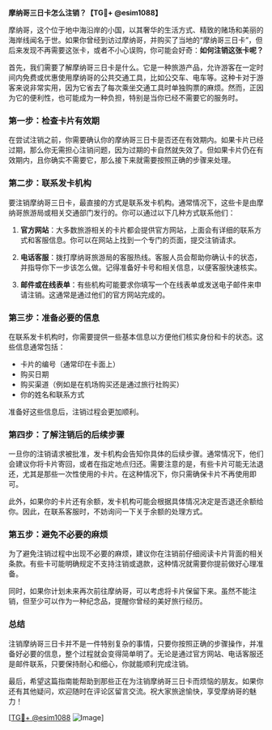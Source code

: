 **摩纳哥三日卡怎么注销？【TG💪+ @esim1088】**

摩纳哥，这个位于地中海沿岸的小国，以其奢华的生活方式、精致的赌场和美丽的海岸线闻名于世。如果你曾经到访过摩纳哥，并购买了当地的“摩纳哥三日卡”，但后来发现不再需要这张卡，或者不小心误购，你可能会好奇：**如何注销这张卡呢？**

首先，我们需要了解摩纳哥三日卡是什么。它是一种旅游产品，允许游客在一定时间内免费或优惠使用摩纳哥的公共交通工具，比如公交车、电车等。这种卡对于游客来说非常实用，因为它省去了每次乘坐交通工具时单独购票的麻烦。然而，正因为它的便利性，也可能成为一种负担，特别是当你已经不需要它的服务时。

### **第一步：检查卡片有效期**
在尝试注销之前，你需要确认你的摩纳哥三日卡是否还在有效期内。如果卡片已经过期，那么你无需担心注销问题，因为过期的卡自然就失效了。但如果卡片仍在有效期内，且你确实不需要它，那么接下来就需要按照正确的步骤来处理。

### **第二步：联系发卡机构**
要注销摩纳哥三日卡，最直接的方式是联系发卡机构。通常情况下，这些卡是由摩纳哥旅游局或相关交通部门发行的。你可以通过以下几种方式联系他们：

1. **官方网站**：大多数旅游相关的卡片都会提供官方网站，上面会有详细的联系方式和客服信息。你可以在网站上找到一个专门的页面，提交注销请求。
   
2. **电话客服**：拨打摩纳哥旅游局的客服热线。客服人员会帮助你确认卡的状态，并指导你下一步该怎么做。记得准备好卡号和相关信息，以便客服快速核实。

3. **邮件或在线表单**：有些机构可能要求你填写一个在线表单或发送电子邮件来申请注销。这通常是通过他们的官方网站完成的。

### **第三步：准备必要的信息**
在联系发卡机构时，你需要提供一些基本信息以方便他们核实身份和卡的状态。这些信息通常包括：
- 卡片的编号（通常印在卡面上）
- 购买日期
- 购买渠道（例如是在机场购买还是通过旅行社购买）
- 你的姓名和联系方式

准备好这些信息后，注销过程会更加顺利。

### **第四步：了解注销后的后续步骤**
一旦你的注销请求被批准，发卡机构会告知你具体的后续步骤。通常情况下，他们会建议你将卡片寄回，或者在指定地点归还。需要注意的是，有些卡片可能无法退还，尤其是那些一次性使用的卡片。在这种情况下，你只需确保卡片不再使用即可。

此外，如果你的卡片还有余额，发卡机构可能会根据具体情况决定是否退还余额给你。因此，在联系客服时，不妨询问一下关于余额的处理方式。

### **第五步：避免不必要的麻烦**
为了避免注销过程中出现不必要的麻烦，建议你在注销前仔细阅读卡片背面的相关条款。有些卡可能明确规定不支持注销或退款，这种情况就需要你提前做好心理准备。

同时，如果你计划未来再次前往摩纳哥，可以考虑将卡片保留下来。虽然不能注销，但至少可以作为一种纪念品，提醒你曾经的美好旅行经历。

### **总结**
注销摩纳哥三日卡并不是一件特别复杂的事情，只要你按照正确的步骤操作，并准备好必要的信息，整个过程就会变得简单明了。无论是通过官方网站、电话客服还是邮件联系，只要保持耐心和细心，你就能顺利完成注销。

最后，希望这篇指南能帮助到那些正在为注销摩纳哥三日卡而烦恼的朋友。如果你还有其他疑问，欢迎随时在评论区留言交流。祝大家旅途愉快，享受摩纳哥的魅力！

[[TG💪+ @esim1088](https://t.me/s/esim1088) ![Image](https://i.postimg.cc/4NQfJmqS/Snipaste-2025-05-13-00-14-12.png)]